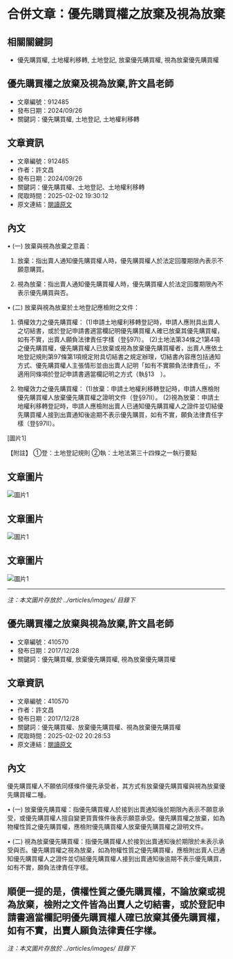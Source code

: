 # 合併文章：優先購買權之放棄及視為放棄

## 相關關鍵詞
- 優先購買權, 土地權利移轉, 土地登記, 放棄優先購買權, 視為放棄優先購買權

## 優先購買權之放棄及視為放棄,許文昌老師
- 文章編號：912485
- 發布日期：2024/09/26
- 關鍵詞：優先購買權, 土地登記, 土地權利移轉


## 文章資訊
- 文章編號：912485
- 作者：許文昌
- 發布日期：2024/09/26
- 關鍵詞：優先購買權、土地登記、土地權利移轉
- 爬取時間：2025-02-02 19:30:12
- 原文連結：[閱讀原文](https://real-estate.get.com.tw/Columns/detail.aspx?no=912485)

## 內文
• (一) 放棄與視為放棄之意義：

1. 放棄：指出賣人通知優先購買權人時，優先購買權人於法定回覆期限內表示不願意購買。

2. 視為放棄：指出賣人通知優先購買權人時，優先購買權人於法定回覆期限內不表示優先購買與否。

• (二) 放棄與視為放棄於土地登記應檢附之文件：

1. 債權效力之優先購買權： (1)申請土地權利移轉登記時，申請人應附具出賣人之切結書，或於登記申請書適當欄記明優先購買權人確已放棄其優先購買權，如有不實，出賣人願負法律責任字樣（登§97I）。 (2)土地法第34條之1第4項之優先購買權，優先購買權人已放棄或視為放棄優先購買權者，出賣人應依土地登記規則第97條第1項規定附具切結書之規定辦理，切結書內容應包括通知方式、優先購買權人主張情形並由出賣人記明「如有不實願負法律責任」，不適用同條項於登記申請書適當欄記明之方式（執§13　）。

2. 物權效力之優先購買權： (1)放棄：申請土地權利移轉登記時，申請人應檢附優先購買權人放棄優先購買權之證明文件（登§97II）。 (2)視為放棄：申請土地權利移轉登記時，申請人應檢附出賣人已通知優先購買權人之證件並切結優先購買權人接到出賣通知後逾期不表示優先購買，如有不實，願負法律責任字樣（登§97II）。

[圖片1]

【附註】 ①登：土地登記規則 ②執：土地法第三十四條之一執行要點

## 文章圖片

![圖片1](../articles/images/912485_872885bc.png)

## 文章圖片

![圖片1](../articles/images/912485_872885bc.png)

## 文章圖片

![圖片1](../articles/images/912485_872885bc.png)


---
*注：本文圖片存放於 ../articles/images/ 目錄下*


## 優先購買權之放棄與視為放棄,許文昌老師
- 文章編號：410570
- 發布日期：2017/12/28
- 關鍵詞：優先購買權, 放棄優先購買權, 視為放棄優先購買權


## 文章資訊
- 文章編號：410570
- 作者：許文昌
- 發布日期：2017/12/28
- 關鍵詞：優先購買權、放棄優先購買權、視為放棄優先購買權
- 爬取時間：2025-02-02 20:28:53
- 原文連結：[閱讀原文](https://real-estate.get.com.tw/Columns/detail.aspx?no=410570)

## 內文
優先購買權人不願依同樣條件優先承受者，其方式有放棄優先購買權與視為放棄優先購買權二種。

• (一) 放棄優先購買權：指優先購買權人於接到出賣通知後於期限內表示不願意承受，或優先購買權人擅自變更買賣條件後表示願意承受。優先購買權之放棄，如為物權性質之優先購買權，應檢附優先購買權人放棄優先購買權之證明文件。

• (二) 視為放棄優先購買權：指優先購買權人於接到出賣通知後於期限於未表示承受與否。優先購買權之視為放棄，如為物權性質之優先購買權，應檢附出賣人已通知優先購買權人之證件並切結優先購買權人接到出賣通知後逾期不表示優先購買，如有不實，願負法律責任字樣。

順便一提的是，債權性質之優先購買權，不論放棄或視為放棄，檢附之文件皆為出賣人之切結書，或於登記申請書適當欄記明優先購買權人確已放棄其優先購買權，如有不實，出賣人願負法律責任字樣。
---
*注：本文圖片存放於 ../articles/images/ 目錄下*

